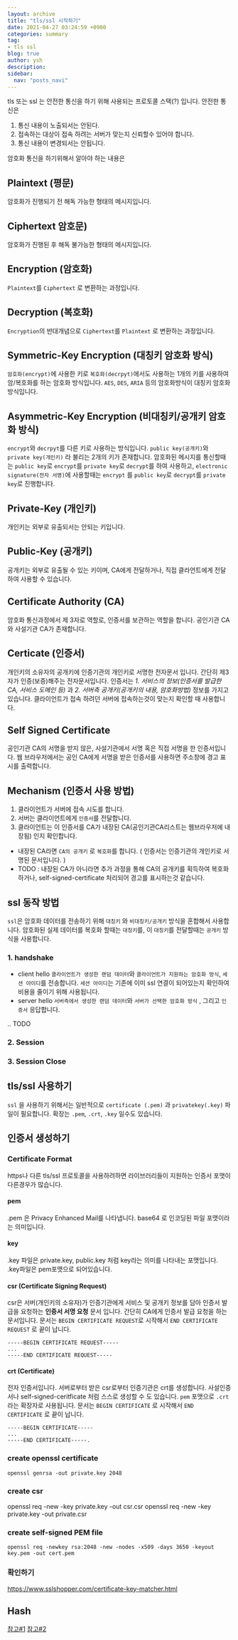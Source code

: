 ```yaml
---
layout: archive
title: "tls/ssl 시작하기"
date: 2021-04-27 03:24:59 +0900
categories: summary
tag:
- tls ssl
blog: true
author: ysh
description: 
sidebar:
  nav: "posts_navi"
---
```


tls 또는 ssl 는 안전한 통신을 하기 위해 사용되는 프로토콜 스택(?) 입니다. 안전한 통신은
1. 통신 내용이 노출되서는 안된다.
2. 접속하는 대상이 접속 하려는 서버가 맞는지 신뢰할수 있어야 합니다.
3. 통신 내용이 변경되서는 안됩니다.

암호화 통신을 하기위해서 알아야 하는 내용은 

## Plaintext (평문)
암호화가 진행되기 전 해독 가능한 형태의 메시지입니다.

## Ciphertext 암호문)
암호화가 진행된 후 해독 불가능한 형태의 메시지입니다.

## Encryption (암호화)
`Plaintext`를 `Ciphertext` 로 변환하는 과정입니다.

## Decryption (복호화)
`Encryption`의 반대개념으로 `Ciphertext`를 `Plaintext` 로 변환하는 과정입니다. 

## Symmetric-Key Encryption (대칭키 암호화 방식)
`암호화(encrypt)`에 사용한 키로 `복호화(decrpyt)`에서도 사용하는 1개의 키를 사용하여 암/복호화를 하는 암호화 방식입니다. `AES`, `DES`, `ARIA` 등의 암호화방식이 대칭키 암호화 방식입니다.

## Asymmetric-Key Encryption (비대칭키/공개키 암호화 방식)
`encrypt`와 `decrpyt`를 다른 키로 사용하는 방식입니다. 
`public key(공개키)`와 `private key(개인키)` 라 불리는 2개의 키가 존재합니다. 암호화된 메시지를 통신할때는 `public key`로 `encrypt`를 `private key`로 `decrypt`를 하여 사용하고, `electronic signature(전자 서명)`에 사용할때는 `encrypt` 를 `public key`로 `decrypt`를 `private key`로 진행합니다. 

## Private-Key (개인키)
개인키는 외부로 유출되서는 안되는 키입니다. 

## Public-Key (공개키)
공개키는 외부로 유출될 수 있는 키이며, CA에게 전달하거나, 직접 클라언트에게 전달하여 사용할 수 있습니다.

## Certificate Authority (CA)
암호화 통신과정에서 제 3자로 역할로, 인증서를 보관하는 역할을 합니다. 공인기관 CA와 사설기관 CA가 존재합니다.

## Certicate (인증서)
개인키의 소유자의 공개키에 인증기관의 개인키로 서명한 전자문서 입니다. 간단히 제3자가 인증(보증)해주는 전자문서입니다. 인증서는 _1. 서비스의 정보(인증서를 발급한 CA, 서비스 도메인 등)_ 과 _2. 서버측 공개키(공개키의 내용, 암호화방법)_ 정보를 가지고 있습니다. 클라이언트가 접속 하려던 서버에 접속하는것이 맞는지 확인할 때 사용합니다.

## Self Signed Certificate 
공인기관 CA의 서명을 받지 않은, 사설기관에서 서명 혹은 직접 서명을 한 인증서입니다. 웹 브라우저에서는 공인 CA에게 서명을 받은 인증서를 사용하면 주소창에 경고 표시를 출력합니다.



## Mechanism (인증서 사용 방법)
1. 클라이언트가 서버에 접속 시도를 합니다.
2. 서버는 클라이언트에게 `인증서`를 전달합니다.  
3. 클라이언트는 이 인증서를 CA가 내장된 CA(공인기관CA리스트는 웹브라우저에 내장됨) 인지 확인합니다.
 - 내장된 CA라면 `CA의 공개키` 로 `복호화`를 합니다. ( 인증서는 인증기관의 개인키로 서명된 문서입니다. )
 - TODO : 내장된 CA가 아니라면 추가 과정을 통해 CA의 공개키를 획득하여 복호화 하거나, self-signed-certificate 처리되어 경고를 표시하는것 같습니다.

## ssl 동작 방법
`ssl`은 암호화 데이터를 전송하기 위해 `대칭키` 와 `비대칭키/공개키` 방식을 혼합해서 사용합니다. 암호화된 실제 데이터를 복호화 할때는 `대칭키`를, 이 `대칭키`를 전달할때는 `공개키` 방식을 사용합니다. 
### 1. handshake
- client hello
`클라이언트가 생성한 랜덤 데이터`와 `클라이언트가 지원하는 암호화 방식`, `세션 아이디`를 전송합니다.
`세션 아이디`는 기존에 이미 ssl 연결이 되어있는지 확인하여 비용을 줄이기 위해 사용됩니다.
- server hello
`서버측에서 생성한 랜덤 데이터`와 `서버가 선택한 암호화 방식` , 그리고 `인증서` 응답합니다.

.. TODO 

### 2. Session

### 3. Session Close



## tls/ssl 사용하기
`ssl` 을 사용하기 위해서는 일반적으로 `certificate (.pem)` 과 `privatekey(.key)` 파일이 필요합니다. 확장는 `.pem`, `.crt`, `.key` 일수도 있습니다. 

## 인증서 생성하기

### Certificate Format
https나 다른 tls/ssl 프로토콜을 사용하려하면 라이브러리들이 지원하는 인증서 포맷이 다른경우가 많습니다.

#### pem
.pem 은 Privacy Enhanced Mail를 나타냅니다. base64 로 인코딩된 파일 포맷이라는 의미입니다.

#### key
.key 파일은 private.key, public.key 처럼 key라는 의미를 나타내는 포맷입니다. .key파일은 pem포맷으로 되어있습니다.

#### csr (Certificate Signing Request)
csr은 서버(개인키의 소유자)가 인증기관에게 서비스 및 공개키 정보를 담아 인증서 발급을 요청하는 __인증서 서명 요청__ 문서 입니다. 간단히 CA에게 인증서 발급 요청을 하는 문서입니다. 문서는 `BEGIN CERTIFICATE REQUEST`로 시작해서 `END CERTIFICATE REQUEST` 로 끝이 납니다.
```
-----BEGIN CERTIFICATE REQUEST-----
...
-----END CERTIFICATE REQUEST-----
```

#### crt (Certificate)
전자 인증서입니다. 서버로부터 받은 csr로부터 인증기관은 crt를 생성합니다. 사설인증서나 self-signed-ceritficate 처럼 스스로 생성할 수 도 있습니다. `pem` 포맷으로 `.crt` 라는 확장자로 사용됩니다. 문서는 `BEGIN CERTIFICATE` 로 시작해서 `END CERTIFICATE` 로 끝이 납니다.
```
-----BEGIN CERTIFICATE-----
...
-----END CERTIFICATE-----.
```



### create openssl certificate
```
openssl genrsa -out private.key 2048
```


### create csr
openssl req -new -key private.key -out csr.csr
openssl req -new -key private.key -out private.csr


### create self-signed PEM file
```
openssl req -newkey rsa:2048 -new -nodes -x509 -days 3650 -keyout key.pem -out cert.pem
```


### 확인하기
https://www.sslshopper.com/certificate-key-matcher.html

## Hash

[참고#1](https://www.suse.com/support/kb/doc/?id=000018152)
[참고#2](https://opentutorials.org/course/228/4894)